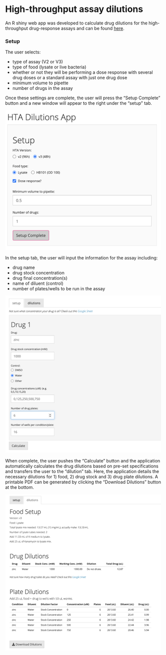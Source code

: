 # High-throughput assay dilutions

An R shiny web app was developed to calculate drug dilutions for the high-throughput drug-response assays and can be found [here](https://katiesevans9.shinyapps.io/HTA_V3_dilution/). 

### Setup
The user selects:
- type of assay (V2 or V3)
- type of food (lysate or live bacteria)
- whether or not they will be performing a dose response with several drug doses or a standard assay with just one drug dose
- minimum volume to pipette 
- number of drugs in the assay

Once these settings are complete, the user will press the “Setup Complete” button and a new window will appear to the right under the “setup” tab. 

<img src="https://github.com/andersenlab/HTA_dilutions/blob/master/images/setup.png" width="500"/>

In the setup tab, the user will input the information for the assay including:
- drug name 
- drug stock concentration 
- drug final concentration(s) 
- name of diluent (control) 
- number of plates/wells to be run in the assay

<img src="https://github.com/andersenlab/HTA_dilutions/blob/master/images/drug_setup.png" width="500"/>

When complete, the user pushes the “Calculate” button and the application automatically calculates the drug dilutions based on pre-set specifications and transfers the user to the “dilution” tab. Here, the application details the necessary dilutions for 1) food, 2) drug stock and 3) drug plate dilutions. A printable PDF can be generated by clicking the “Download Dilutions” button at the bottom.

<img src="https://github.com/andersenlab/HTA_dilutions/blob/master/images/drug_dilution.png" width="500"/>

